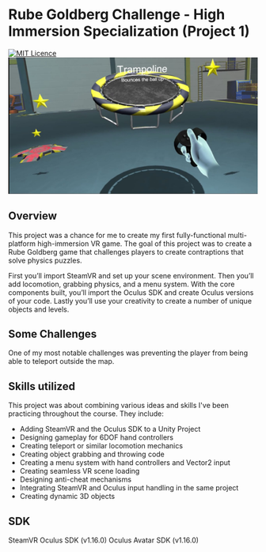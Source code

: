 # Rube Goldberg Challenge - High Immersion Specialization (Project 1)
[![MIT Licence](https://badges.frapsoft.com/os/mit/mit.svg?v=103)](https://opensource.org/licenses/mit-license.php)
![Alt text](/Screenshots/Screenshot.png?raw=true "Gameplay")

## Overview
This project was a chance for me to create my first fully-functional multi-platform high-immersion VR game. The goal of this project was to create a Rube Goldberg game that challenges players to create contraptions that solve physics puzzles.

First you’ll import SteamVR and set up your scene environment. Then you’ll add locomotion, grabbing physics, and a menu system. With the core components built, you’ll import the Oculus SDK and create Oculus versions of your code. Lastly you’ll use your creativity to create a number of unique objects and levels.

## Some Challenges

One of my most notable challenges was preventing the player from being able to teleport outside the map.

## Skills utilized
This project was about combining various ideas and skills I've been practicing throughout the course. They include:

* Adding SteamVR and the Oculus SDK to a Unity Project
* Designing gameplay for 6DOF hand controllers
* Creating teleport or similar locomotion mechanics
* Creating object grabbing and throwing code
* Creating a menu system with hand controllers and Vector2 input
* Creating seamless VR scene loading
* Designing anti-cheat mechanisms
* Integrating SteamVR and Oculus input handling in the same project
* Creating dynamic 3D objects


## SDK
SteamVR
Oculus SDK (v1.16.0)
Oculus Avatar SDK (v1.16.0)